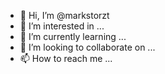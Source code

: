 - 👋 Hi, I’m @markstorzt
- 👀 I’m interested in ...
- 🌱 I’m currently learning ...
- 💞️ I’m looking to collaborate on ...
- 📫 How to reach me ...

<!---
markstorzt/markstorzt is a ✨ special ✨ repository because its `README.md` (this file) appears on your GitHub profile.
You can click the Preview link to take a look at your changes.
--->
